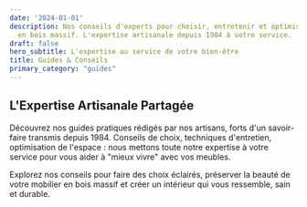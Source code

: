 ```yaml
---
date: '2024-01-01'
description: Nos conseils d'experts pour choisir, entretenir et optimiser vos meubles
  en bois massif. L'expertise artisanale depuis 1984 à votre service.
draft: false
hero_subtitle: L'expertise au service de votre bien-être
title: Guides & Conseils
primary_category: "guides"
---
```



## L'Expertise Artisanale Partagée

Découvrez nos guides pratiques rédigés par nos artisans, forts d'un savoir-faire transmis depuis 1984. Conseils de choix, techniques d'entretien, optimisation de l'espace : nous mettons toute notre expertise à votre service pour vous aider à "mieux vivre" avec vos meubles.

Explorez nos conseils pour faire des choix éclairés, préserver la beauté de votre mobilier en bois massif et créer un intérieur qui vous ressemble, sain et durable.
